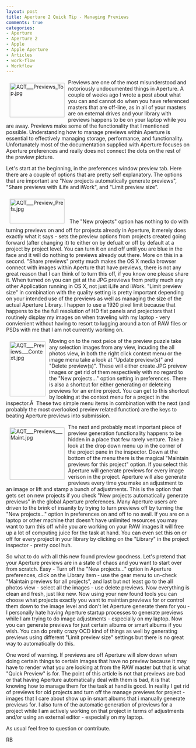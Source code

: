 ```yaml
---
layout: post
title: Aperture 2 Quick Tip - Managing Previews
comments: true
categories:
- Aperture
- Aperture 2
- Apple
- Apple Aperture
- Articles
- work-flow
- Workflow
---
```

<a href="/wp-content/uploads/2009/01/AQT___Previews_Top.jpg"><img title="AQT___Previews_Top.jpg" src="/wp-content/uploads/2009/01/.thumbs/.AQT___Previews_Top.jpg" border="0" alt="AQT___Previews_Top.jpg" hspace="10" vspace="10" width="150" height="94" align="left" /></a>Previews are one of the most misunderstood and notoriously undocumented things in Aperture. A couple of weeks ago I wrote a post about what you can and cannot do when you have referenced masters that are off-line, as in all of your masters are on external drives and your library with previews happens to be on your laptop while you are away. Previews make some of the functionality that I mentioned possible. Understanding how to manage previews within Aperture is essential to effectively managing storage, performance, and functionality. Unfortunately most of the documentation supplied with Aperture focuses on Aperture preferences and really does not connect the dots on the rest of the preview picture.<!--more-->

Let's start at the beginning, in the preferences window preview tab. Here there are a couple of options that are pretty self explanatory. The options that are important are "New projects automatically generate previews", "Share previews with iLife and iWork", and "Limit preview size".

<a rel="lightbox" href="/wp-content/uploads/2009/01/AQT___Preview_Prefs.jpg"><img title="AQT___Preview_Prefs.jpg" src="/wp-content/uploads/2009/01/.thumbs/.AQT___Preview_Prefs.jpg" border="0" alt="AQT___Preview_Prefs.jpg" hspace="10" vspace="10" width="150" height="67" /></a>
The "New projects" option has nothing to do with turning previews on and off for projects already in Aperture, it merely does exactly what it says - sets the preview options from projects created going forward (after changing it) to either on by defualt or off by default at a project by project level. You can turn it on and off until you are blue in the face and it will do nothing to previews already out there. More on this in a second. "Share previews" pretty much makes the OS X media browser connect with images within Aperture that have previews, there is not any great reason that I can think of to turn this off, if you know one please share it. When turned on you can get at the JPG previews from pretty much any other Application running in OS X, not just iLife and iWork. "Limit preview size" in combination with the quality setting is pretty important depending on your intended use of the previews as well as managing the size of the actual Aperture Library. I happen to use a 1920 pixel limit because that happens to be the full resolution of HD flat panels and projectors that I routinely display my images on when traveling with my laptop - very convienient without having to resort to lugging around a ton of RAW files or PSDs with me that I am not currently working on.

<a rel="lightbox" href="/wp-content/uploads/2009/01/AQT___Previews___Context.jpg"><img title="AQT___Previews___Context.jpg" src="/wp-content/uploads/2009/01/.thumbs/.AQT___Previews___Context.jpg" border="0" alt="AQT___Previews___Context.jpg" hspace="10" vspace="10" width="98" height="150" align="left" /></a>Moving on to the next peice of the preview puzzle take any selection images from any view, incuding the all photos view, in both the right click context menu or the image menu take a look at "Update preview(s)" and "Delete preview(s)". These will either create JPG preivew images or get rid of them respectively with no regard to the "New projects..." option setting in preferences. There is also a shortcut for either generating or deleteing previews for an entire project. You can get to this shortcut by looking at the context menu for a project in the inspector.Â  These two simple menu items in combination with the next (and probably the most overlooked preview related function) are the keys to beating Aperture previews into submission.

<a rel="lightbox" href="/wp-content/uploads/2009/01/AQT___Previews___Maint.jpg"><img title="AQT___Previews___Maint.jpg" src="/wp-content/uploads/2009/01/.thumbs/.AQT___Previews___Maint.jpg" border="0" alt="AQT___Previews___Maint.jpg" hspace="10" vspace="10" width="150" height="143" align="left" /></a>The next and probably most important piece of preview generation functionality happens to be hidden in a place that few rarely venture. Take a look at the drop down menu up in the corner of the project pane in the inspector. Down at the bottom of the menu there is the magical "Maintain previews for this project" option. If you select this Aperture will generate previews for every image verison in the project. Aperture will also generate previews every time you make an adjustment to an image or lift and stamp a bunch of adjustments. This is the option that gets set on new projects if you check "New projects automatically generate previews" in the global Aperture preferences. Many Aperture users are driven to the brink of insanity by trying to turn previews off by turning the "New projects..." option in preferences on and off to no avail. If you are on a laptop or other machine that doesn't have unlimited resources you may want to turn this off while you are working on your RAW images it will free up a lot of computing juice for the task at hand. You can even set this on or off for every project in your library by clicking on the "Library" in the project inspector - pretty cool huh.

So what to do with all this new found preview goodness. Let's pretend that your Aperture previews are in a state of chaos and you want to start over from scratch. Easy - Turn off the "New projects..." option in Aperture preferences, click on the Library item - use the gear menu to un-check "Maintain previews for all projects", and last but not least go to the all photos view - select all the images - use delete previews. Now everything is clean and fresh, just like new. Now using your new found tools you can choose what projects exactly you want to maintian previews for or control them down to the image level and don't let Aperture generate them for you - I personally hate having Aperture startup processes to generate previews while I am trying to do image adjustments - especially on my laptop. Now you can generate previews for just certain albums or smart albums if you wish. You can do pretty crazy OCD kind of things as well by generating previews using different "Limit preview size" settings but there is no great way to automatically do this.

One word of warning. If previews are off Aperture will slow down when doing certain things to certain images that have no preview because it may have to render what you are looking at from the RAW master but that is what "Quick Preview" is for. The point of this article is not that previews are bad or that having Aperture automatically deal with them is bad, it is that knowing how to manage them for the task at hand is good. In reality I get rid of previews for old projects and turn off the manage previews for project - images that I care about show up in smart albums that i manually generate previews for. I also turn of the automatic generation of previews for a project while I am actively working on that project in terms of adjustments and/or using an external editor - especially on my laptop.

As usual feel free to question or contribute.

RB